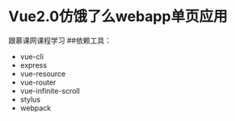 # Vue2.0仿饿了么webapp单页应用
跟慕课网课程学习
##依赖工具：
- vue-cli
- express
- vue-resource
- vue-router
- vue-infinite-scroll
- stylus
- webpack
